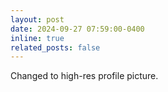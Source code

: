 ```yaml
---
layout: post
date: 2024-09-27 07:59:00-0400
inline: true
related_posts: false
---
```


<!-- A simple inline announcement with Markdown emoji! :sparkles: :smile: -->
Changed to high-res profile picture.
